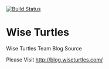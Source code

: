 [![Build Status](https://travis-ci.org/wiseturtles/blog.svg?branch=master)](https://travis-ci.org/wiseturtles/blog)

Wise Turtles
============

Wise Turtles Team Blog Source

Please Visit <http://blog.wiseturtles.com/>
